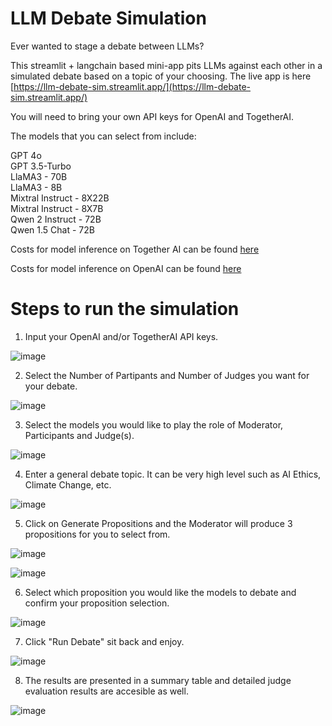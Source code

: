 # LLM Debate Simulation
Ever wanted to stage a debate between LLMs?

This streamlit + langchain based mini-app pits LLMs against each other in a simulated debate based on a topic of your choosing. The live app is here [https://llm-debate-sim.streamlit.app/](https://llm-debate-sim.streamlit.app/)

You will need to bring your own API keys for OpenAI and TogetherAI.

The models that you can select from include:

GPT 4o<br/>
GPT 3.5-Turbo<br/>
LlaMA3 - 70B<br/>
LlaMA3 - 8B<br/>
Mixtral Instruct - 8X22B<br/>
Mixtral Instruct - 8X7B<br/>
Qwen 2 Instruct - 72B<br/>
Qwen 1.5 Chat - 72B<br/>

Costs for model inference on Together AI can be found [here](https://api.together.ai/models)

Costs for model inference on OpenAI can be found [here](https://openai.com/api/pricing/)

# Steps to run the simulation

1) Input your OpenAI and/or TogetherAI API keys.

![image](https://github.com/gfranco78/LLM-debate-simulation/assets/51966793/7549a1ab-7c40-43ed-83fa-d5a902b481a8)

2) Select the Number of Partipants and Number of Judges you want for your debate.

![image](https://github.com/gfranco78/LLM-debate-simulation/assets/51966793/b49dbed5-ff8f-4746-8792-106e4bcefa02)

3) Select the models you would like to play the role of Moderator, Participants and Judge(s).

![image](https://github.com/gfranco78/LLM-debate-simulation/assets/51966793/934055d8-d635-44e5-a3db-8be9c6f4b11e)

4) Enter a general debate topic. It can be very high level such as AI Ethics, Climate Change, etc. 

![image](https://github.com/gfranco78/LLM-debate-simulation/assets/51966793/02b1cdc1-65ec-4c76-adbf-4a50b0612430)

5) Click on Generate Propositions and the Moderator will produce 3 propositions for you to select from.

![image](https://github.com/gfranco78/LLM-debate-simulation/assets/51966793/a734c1e7-d9fd-4dae-b116-fc63de61f4e5)

![image](https://github.com/gfranco78/LLM-debate-simulation/assets/51966793/2d69ba35-8c0a-4cab-b6bf-18bd1cb70059)

6) Select which proposition you would like the models to debate and confirm your proposition selection.

![image](https://github.com/gfranco78/LLM-debate-simulation/assets/51966793/0630f56f-f3f6-49bb-b9f1-0c1db7d7fe20)

7) Click "Run Debate" sit back and enjoy.

![image](https://github.com/gfranco78/LLM-debate-simulation/assets/51966793/3b0423eb-17cd-480d-9ad1-1dfc1c8aa9ce)

8) The results are presented in a summary table and detailed judge evaluation results are accesible as well.

![image](https://github.com/gfranco78/LLM-debate-simulation/assets/51966793/4009d679-502f-45c4-9a00-bf3c0700d26f)




